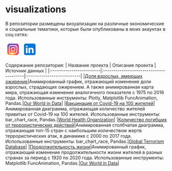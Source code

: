 # visualizations
В репозитории размещены визуализации на различные экономические и социальные тематики, которые были опубликованы в моих акаунтах в соц сетях:

[![Instagram Badge](https://github.com/AnnaTarassyuk/AnnaTarassyuk/blob/main/icons8-instagram-48.png?raw=true)](https://www.instagram.com/anna.tarassyuk/) 
[![LinkedIn Badge](https://github.com/AnnaTarassyuk/AnnaTarassyuk/blob/main/icons8-%D0%BB%D0%B8%D0%BD%D0%BA%D0%B5%D0%B4%D0%B8%D0%BD-48.png?raw=true)](https://www.linkedin.com/in/anna-tarassyuk/)

Содержание репозитория:
|     Название проекта    |          Описание проекта              |   Источник данных         |
|:------------------------|:---------------------------------------|:--------------------------|
|[Доля взрослых, имеющих ожирение](https://github.com/AnnaTarassyuk/visualizations/tree/main/obesity)|Анимированный график, отражающий изменение доли взрослых, страдающих ожирением. А также анимированная карта мира, отражающая изменение аналогичного показателя с 1975 по 2016 года. Использованные инструменты: Plotly, Matplotlib FuncAnimation, Pandas.|[Our World in Data](https://ourworldindata.org/grapher/share-of-adults-defined-as-obese)|
|[Вакцинация от Covid-19 на 100 жителей](https://github.com/AnnaTarassyuk/visualizations/tree/main/Covid-19_vaccination)|Анимированная диаграмма, отражающая количество жителей привитых от Covid-19 на 100 жителей. Использованные инструменты: bar_chart_race, Pandas.|[World Health Organization](https://covid19.who.int/)|
|[Количество погибших от террористических действий](https://github.com/AnnaTarassyuk/visualizations/tree/main/terrorism_rate)|Анимированная столбчатая диаграмма, отражающая топ-15 стран с наибольшим количеством жертв террористических атак, в динамике с 2000 по 2017 года.   Использованные инструменты: bar_chart_race, Pandas.|[Global Terrorism Database](https://www.start.umd.edu/gtd/analysis/)|
|[Продолжительность жизни](https://github.com/AnnaTarassyuk/visualizations/tree/main/obesity)|Анимированный график, отражающий изменение продолжительности жизни жителей в разных странах за период с 1920 по 2020 года. Использованные инструменты: Matplotlib FuncAnimation, Pandas.|[Our World in Data](https://ourworldindata.org/grapher/life-expectancy?country=Europe~EST~SLV~EGY~ARE~SWZ~ERI~ETH~GNQ~ECU~BES)|
